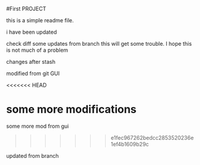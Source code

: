 #First PROJECT

this is a simple readme file.

i have been updated

check diff some updates from branch
this will get some trouble.
I hope this is not much of a problem

changes after stash

modified from git GUI

<<<<<<< HEAD

some more modifications
=======
some more mod from gui
>>>>>>> e1fec967262bedcc2853520236e1ef4b1609b29c


updated from branch

